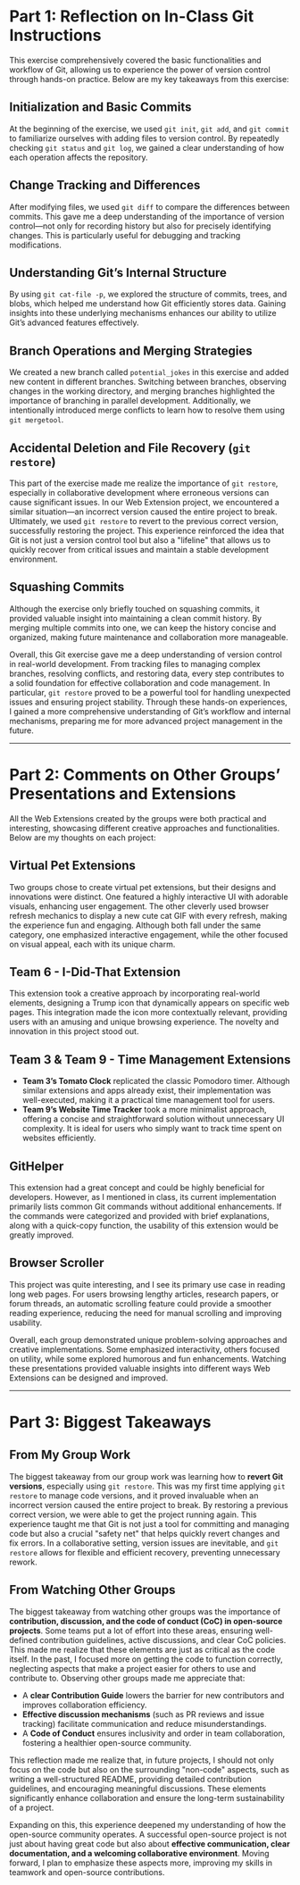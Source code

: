 # Part 1: Reflection on In-Class Git Instructions

This exercise comprehensively covered the basic functionalities and workflow of Git, allowing us to experience the power of version control through hands-on practice. Below are my key takeaways from this exercise:

## Initialization and Basic Commits  
At the beginning of the exercise, we used `git init`, `git add`, and `git commit` to familiarize ourselves with adding files to version control. By repeatedly checking `git status` and `git log`, we gained a clear understanding of how each operation affects the repository.

## Change Tracking and Differences  
After modifying files, we used `git diff` to compare the differences between commits. This gave me a deep understanding of the importance of version control—not only for recording history but also for precisely identifying changes. This is particularly useful for debugging and tracking modifications.

## Understanding Git’s Internal Structure  
By using `git cat-file -p`, we explored the structure of commits, trees, and blobs, which helped me understand how Git efficiently stores data. Gaining insights into these underlying mechanisms enhances our ability to utilize Git’s advanced features effectively.

## Branch Operations and Merging Strategies  
We created a new branch called `potential_jokes` in this exercise and added new content in different branches. Switching between branches, observing changes in the working directory, and merging branches highlighted the importance of branching in parallel development. Additionally, we intentionally introduced merge conflicts to learn how to resolve them using `git mergetool`.

## Accidental Deletion and File Recovery (`git restore`)  
This part of the exercise made me realize the importance of `git restore`, especially in collaborative development where erroneous versions can cause significant issues. In our Web Extension project, we encountered a similar situation—an incorrect version caused the entire project to break. Ultimately, we used `git restore` to revert to the previous correct version, successfully restoring the project. This experience reinforced the idea that Git is not just a version control tool but also a "lifeline" that allows us to quickly recover from critical issues and maintain a stable development environment.

## Squashing Commits  
Although the exercise only briefly touched on squashing commits, it provided valuable insight into maintaining a clean commit history. By merging multiple commits into one, we can keep the history concise and organized, making future maintenance and collaboration more manageable.

Overall, this Git exercise gave me a deep understanding of version control in real-world development. From tracking files to managing complex branches, resolving conflicts, and restoring data, every step contributes to a solid foundation for effective collaboration and code management. In particular, `git restore` proved to be a powerful tool for handling unexpected issues and ensuring project stability. Through these hands-on experiences, I gained a more comprehensive understanding of Git’s workflow and internal mechanisms, preparing me for more advanced project management in the future.

---

# Part 2: Comments on Other Groups’ Presentations and Extensions  

All the Web Extensions created by the groups were both practical and interesting, showcasing different creative approaches and functionalities. Below are my thoughts on each project:

## Virtual Pet Extensions  
Two groups chose to create virtual pet extensions, but their designs and innovations were distinct. One featured a highly interactive UI with adorable visuals, enhancing user engagement. The other cleverly used browser refresh mechanics to display a new cute cat GIF with every refresh, making the experience fun and engaging. Although both fall under the same category, one emphasized interactive engagement, while the other focused on visual appeal, each with its unique charm.

## Team 6 - I-Did-That Extension  
This extension took a creative approach by incorporating real-world elements, designing a Trump icon that dynamically appears on specific web pages. This integration made the icon more contextually relevant, providing users with an amusing and unique browsing experience. The novelty and innovation in this project stood out.

## Team 3 & Team 9 - Time Management Extensions  
- **Team 3’s Tomato Clock** replicated the classic Pomodoro timer. Although similar extensions and apps already exist, their implementation was well-executed, making it a practical time management tool for users.  
- **Team 9’s Website Time Tracker** took a more minimalist approach, offering a concise and straightforward solution without unnecessary UI complexity. It is ideal for users who simply want to track time spent on websites efficiently.

## GitHelper  
This extension had a great concept and could be highly beneficial for developers. However, as I mentioned in class, its current implementation primarily lists common Git commands without additional enhancements. If the commands were categorized and provided with brief explanations, along with a quick-copy function, the usability of this extension would be greatly improved.

## Browser Scroller  
This project was quite interesting, and I see its primary use case in reading long web pages. For users browsing lengthy articles, research papers, or forum threads, an automatic scrolling feature could provide a smoother reading experience, reducing the need for manual scrolling and improving usability.

Overall, each group demonstrated unique problem-solving approaches and creative implementations. Some emphasized interactivity, others focused on utility, while some explored humorous and fun enhancements. Watching these presentations provided valuable insights into different ways Web Extensions can be designed and improved.

---

# Part 3: Biggest Takeaways  

## From My Group Work  
The biggest takeaway from our group work was learning how to **revert Git versions**, especially using `git restore`. This was my first time applying `git restore` to manage code versions, and it proved invaluable when an incorrect version caused the entire project to break. By restoring a previous correct version, we were able to get the project running again. This experience taught me that Git is not just a tool for committing and managing code but also a crucial "safety net" that helps quickly revert changes and fix errors. In a collaborative setting, version issues are inevitable, and `git restore` allows for flexible and efficient recovery, preventing unnecessary rework.

## From Watching Other Groups  
The biggest takeaway from watching other groups was the importance of **contribution, discussion, and the code of conduct (CoC) in open-source projects**. Some teams put a lot of effort into these areas, ensuring well-defined contribution guidelines, active discussions, and clear CoC policies. This made me realize that these elements are just as critical as the code itself. In the past, I focused more on getting the code to function correctly, neglecting aspects that make a project easier for others to use and contribute to. Observing other groups made me appreciate that:
- A **clear Contribution Guide** lowers the barrier for new contributors and improves collaboration efficiency.  
- **Effective discussion mechanisms** (such as PR reviews and issue tracking) facilitate communication and reduce misunderstandings.  
- A **Code of Conduct** ensures inclusivity and order in team collaboration, fostering a healthier open-source community.

This reflection made me realize that, in future projects, I should not only focus on the code but also on the surrounding "non-code" aspects, such as writing a well-structured README, providing detailed contribution guidelines, and encouraging meaningful discussions. These elements significantly enhance collaboration and ensure the long-term sustainability of a project.

Expanding on this, this experience deepened my understanding of how the open-source community operates. A successful open-source project is not just about having great code but also about **effective communication, clear documentation, and a welcoming collaborative environment**. Moving forward, I plan to emphasize these aspects more, improving my skills in teamwork and open-source contributions.
